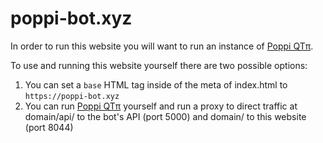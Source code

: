 # poppi-bot.xyz
In order to run this website you will want to run an instance of [Poppi QTπ](https://github.com/NatsumiHB/Poppi-QTpi).

To use and running this website yourself there are two possible options:
1. You can set a `base` HTML tag inside of the meta of index.html to `https://poppi-bot.xyz`
2. You can run [Poppi QTπ](https://poppi-bot.xyz/github) yourself and run a proxy to direct traffic at domain/api/ to the bot's API (port 5000) and domain/ to this website (port 8044)